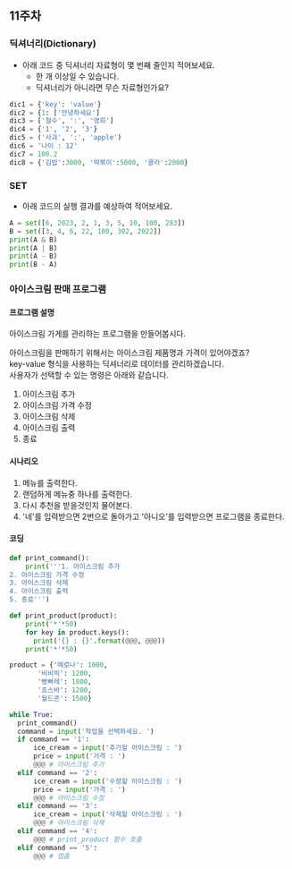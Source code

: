 ## 11주차

### 딕셔너리(Dictionary)

- 아래 코드 중 딕셔너리 자료형이 몇 번째 줄인지 적어보세요.
  - 한 개 이상일 수 있습니다.
  - 딕셔너리가 아니라면 무슨 자료형인가요?

```python
dic1 = {'key': 'value'}
dic2 = {1: ['안녕하세요']
dic3 = ['철수', ':', '영희']
dic4 = {'1', '2', '3'}
dic5 = ('사과', ':', 'apple')
dic6 = '나이 : 12'
dic7 = 100.2
dic8 = {'김밥':3000, '떡볶이':5000, '콜라':2000}
```


### SET

- 아래 코드의 실행 결과를 예상하여 적어보세요.

```python
A = set([6, 2023, 2, 1, 3, 5, 10, 100, 283])
B = set([3, 4, 6, 22, 100, 302, 2022])
print(A & B)
print(A | B)
print(A - B)
print(B - A)
```

### 아이스크림 판매 프로그램
#### 프로그램 설명
아이스크림 가게를 관리하는 프로그램을 만들어봅시다.       

아이스크림을 판매하기 위해서는 아이스크림 제품명과 가격이 있어야겠죠?    
key-value 형식을 사용하는 딕셔너리로 데이터를 관리하겠습니다.     
사용자가 선택할 수 있는 명령은 아래와 같습니다.
  1. 아이스크림 추가
  2. 아이스크림 가격 수정
  3. 아이스크림 삭제
  4. 아이스크림 출력
  5. 종료

#### 시나리오

1. 메뉴를 출력한다.
2. 랜덤하게 메뉴중 하나를 출력한다.
3. 다시 추천을 받을것인지 물어본다.
4. '네'를 입력받으면 2번으로 돌아가고 '아니오'를 입력받으면 프로그램을 종료한다.

#### 코딩
```python
def print_command():
    print('''1. 아이스크림 추가
2. 아이스크림 가격 수정
3. 아이스크림 삭제
4. 아이스크림 출력
5. 종료''')

def print_product(product):
    print('*'*50)
    for key in product.keys():
      print('{} : {}'.format(@@@, @@@))
    print('*'*50)

product = {'메로나': 1000,
       '비비빅': 1200,
       '빵빠레': 1800,
       '죠스바': 1200,
       '월드콘': 1500}

while True:
  print_command()
  command = input('작업을 선택하세요. ')
  if command == '1':
      ice_cream = input('추가할 아이스크림 : ')
      price = input('가격 : ')
      @@@ # 아이스크림 추가
  elif command == '2':
      ice_cream = input('수정할 아이스크림 : ')
      price = input('가격 : ')
      @@@ # 아이스크림 수정
  elif command == '3':
      ice_cream = input('삭제할 아이스크림 : ')
      @@@ # 아이스크림 삭제
  elif command == '4':
      @@@ # print_product 함수 호출
  elif command == '5':
      @@@ # 멈춤
```

